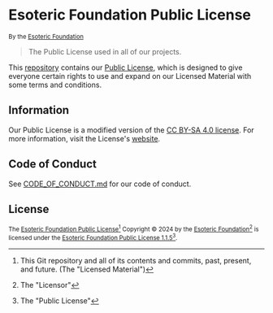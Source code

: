 # Esoteric Foundation Public License

<sup>By the [Esoteric Foundation](https://esoteric.foundation)</sup>

> The Public License used in all of our projects.

This [repository](https://github.com/EsotericFoundation/license) contains our [Public License](./Esoteric%20Foundation%20Public%20License.txt), which is designed to give everyone certain rights to use and expand on our Licensed Material with some terms and conditions.

## Information

Our Public License is a modified version of the [CC BY-SA 4.0 license](./assets/text/licenses/CC%20BY-SA%204.0.txt). For more information, visit the License's [website](https://esoteric.foundation/license).

## Code of Conduct

See [CODE_OF_CONDUCT.md](./CODE_OF_CONDUCT.md) for our code of conduct.

## License

<sup>The [Esoteric Foundation Public License](https://github.com/EsotericFoundation/license)[^1] Copyright &copy; 2024 by the [Esoteric Foundation](https://github.com/EsotericFoundation)[^2] is licensed under the [Esoteric Foundation Public License 1.1.5](./LICENSE)[^3].</sup>

[^1]: This Git repository and all of its contents and commits, past, present, and future. (The "Licensed Material")
[^2]: The "Licensor"
[^3]: The "Public License"
